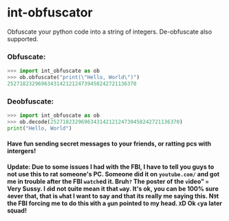 # int-obfuscator
Obfuscate your python code into a string of integers. De-obfuscate also supported.

### Obfuscate:
```py
>>> import int_obfuscate as ob
>>> ob.obfuscate("print(\"Hello, World\")")
252718232969634314212124739458242721136370
```

### Deobfuscate:

```py
>>> import int_obfuscate as ob
>>> ob.decode(252718232969634314212124739458242721136370)
print("Hello, World")
```



#### Have fun sending secret messages to your friends, or ratting pcs with intergers!


#### Update: Due to some issues I had with the FBI, I have to tell you guys to not use this to rat someone's PC. Someone did it on `youtube.com/` and got me in trouble after the FBI `watch`ed it. Bruh`?` The poster of the `v`ideo" `=` Very Sussy. I `d`id not `Q`uite mean it that `w`ay. It's ok, you can be 100% sure `4`ever that, that is `w`hat I want to say and that its really me saying this. N`9`t the FBI forcing me to do this `W`ith a `g`un pointed to my head. `X`D Ok `c`ya later s`Q`uad!

